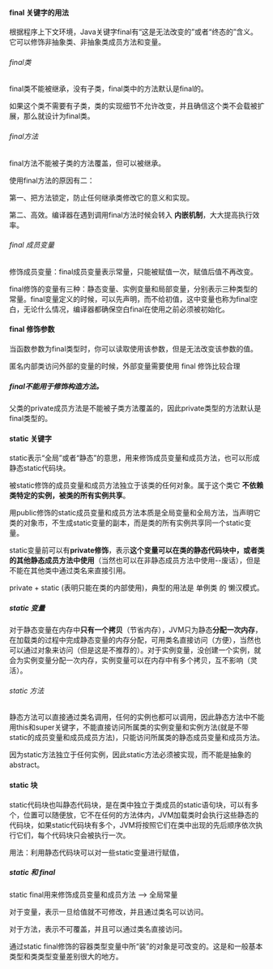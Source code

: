 
#### final 关键字的用法

根据程序上下文环境，Java关键字final有“这是无法改变的”或者“终态的”含义。它可以修饰非抽象类、非抽象类成员方法和变量。  

###### final类

final类不能被继承，没有子类，final类中的方法默认是final的。

如果这个类不需要有子类，类的实现细节不允许改变，并且确信这个类不会载被扩展，那么就设计为final类。

###### final方法

final方法不能被子类的方法覆盖，但可以被继承。

使用final方法的原因有二：

第一、把方法锁定，防止任何继承类修改它的意义和实现。

第二、高效。编译器在遇到调用final方法时候会转入 **内嵌机制**，大大提高执行效率。

###### final 成员变量

修饰成员变量：final成员变量表示常量，只能被赋值一次，赋值后值不再改变。

final修饰的变量有三种：静态变量、实例变量和局部变量，分别表示三种类型的常量。final变量定义的时候，可以先声明，而不给初值，这中变量也称为final空白，无论什么情况，编译器都确保空白final在使用之前必须被初始化。

#### final 修饰参数

当函数参数为final类型时，你可以读取使用该参数，但是无法改变该参数的值。

匿名内部类访问外部的变量的时候，外部变量需要使用 final 修饰比较合理

##### final不能用于修饰构造方法。

父类的private成员方法是不能被子类方法覆盖的，因此private类型的方法默认是final类型的。

#### static 关键字

static表示“全局”或者“静态”的意思，用来修饰成员变量和成员方法，也可以形成静态static代码块。

被static修饰的成员变量和成员方法独立于该类的任何对象。属于这个类它 **不依赖类特定的实例，被类的所有实例共享**。

 用public修饰的static成员变量和成员方法本质是全局变量和全局方法，当声明它类的对象市，不生成static变量的副本，而是类的所有实例共享同一个static变量。

static变量前可以有**private修饰**，表示**这个变量可以在类的静态代码块中，或者类的其他静态成员方法中使用**（当然也可以在非静态成员方法中使用--废话），但是不能在其他类中通过类名来直接引用。

private + static (表明只能在类的内部使用)，典型的用法是 单例类 的 懒汉模式。

##### static 变量

对于静态变量在内存中**只有一个拷贝**（节省内存），JVM只为静态**分配一次内存**，在加载类的过程中完成静态变量的内存分配，可用类名直接访问（方便），当然也可以通过对象来访问（但是这是不推荐的）。对于实例变量，没创建一个实例，就会为实例变量分配一次内存，实例变量可以在内存中有多个拷贝，互不影响（灵活）。

###### static 方法

 静态方法可以直接通过类名调用，任何的实例也都可以调用，因此静态方法中不能用this和super关键字，不能直接访问所属类的实例变量和实例方法(就是不带static的成员变量和成员成员方法)，只能访问所属类的静态成员变量和成员方法。

因为static方法独立于任何实例，因此static方法必须被实现，而不能是抽象的abstract。

#### static 块

static代码块也叫静态代码块，是在类中独立于类成员的static语句块，可以有多个，位置可以随便放，它不在任何的方法体内，JVM加载类时会执行这些静态的代码块，如果static代码块有多个，JVM将按照它们在类中出现的先后顺序依次执行它们，每个代码块只会被执行一次。

用法：利用静态代码块可以对一些static变量进行赋值，

##### static 和 final

static final用来修饰成员变量和成员方法 --> 全局常量

对于变量，表示一旦给值就不可修改，并且通过类名可以访问。

对于方法，表示不可覆盖，并且可以通过类名直接访问。

通过static final修饰的容器类型变量中所“装”的对象是可改变的。这是和一般基本类型和类类型变量差别很大的地方。
